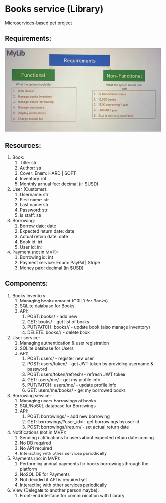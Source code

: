 # Books service (Library)
Microservices-based pet project

## Requirements:

![Requirements](requirements.png)

## Resources:

1. Book:
   1. Title: str
   2. Author: str
   3. Cover: Enum: HARD | SOFT
   4. Inventory: int
   5. Monthly annual fee: decimal (in $USD)
2. User (Customer):
   1. Username: str
   2. First name: str
   3. Last name: str
   4. Password: str
   5. Is staff: str
3. Borrowing:
   1. Borrow date: date
   2. Expected return date: date
   3. Actual return date: date
   4. Book id: int
   5. User id: int
4. Payment (not in MVP):
   1. Borrowing id: int
   2. Payment service: Enum: PayPal | Stripe
   3. Money paid: decimal (in $USD)

## Components:

1. Books Inventory:
   1. Managing books amount (CRUD for Books)
   2. SQLite database for Books
   3. API: 
      1. POST:       books/ - add new
      2. GET:        books/ - get list of books
      3. PUT/PATCH:  books/<id>/ - update book (also manage inventory)
      4. DELETE:     books/<id>/ - delete book
2. User service:
   1. Managing authentication & user registration
   2. SQLite database for Users
   3. API:
      1. POST:       users/ - register new user
      2. POST:       users/token/ - get JWT token by providing username & password
      3. POST:       users/token/refresh/ - refresh JWT token
      4. GET:        users/me/ - get my profile info
      5. PUT/PATCH:  users/me/ - update profile info
      6. GET:        users/me/books/ - get my borrowed books
3. Borrowing service:
   1. Managing users borrowings of books
   2. SQL/NoSQL database for Borrowings
   3. API:
      1. POST:       borrowings/ - add new borrowing
      2. GET:        borrowings/?user_id=<int> - get borrowings by user id
      3. POST:       borrowings/<id>/return/ - set actual return date
4. Notifications (not in MVP):
   1. Sending notifications to users about expected return date coming
   2. No DB required
   3. No API required
   4. Interacting with other services periodically
5. Payments (not in MVP):
   1. Performing annual payments for books borrowings through the platform
   2. NoSQL DB for Payments
   3. Not decided if API is required yet
   4. Interacting with other services periodically
6. View (Delegate to another person maybe):
   1. Front-end interface for communication with Library